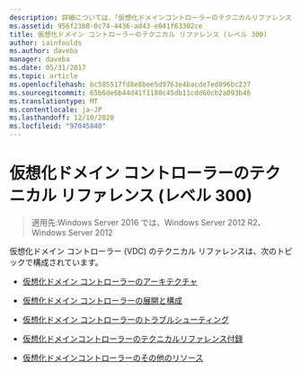 ```yaml
---
description: 詳細については、「仮想化ドメインコントローラーのテクニカルリファレンス (レベル 300)」を参照してください。
ms.assetid: 956f23b8-0c74-4436-ad43-e041f63302ce
title: 仮想化ドメイン コントローラーのテクニカル リファレンス (レベル 300)
author: iainfoulds
ms.author: daveba
manager: daveba
ms.date: 05/31/2017
ms.topic: article
ms.openlocfilehash: bc585517fd8e8bee5d9763e4bacde7ed096bc237
ms.sourcegitcommit: 65b6de6b44d41f1180c45db11cdd60cb2a093b46
ms.translationtype: MT
ms.contentlocale: ja-JP
ms.lasthandoff: 12/10/2020
ms.locfileid: "97045840"
---
```

# <a name="virtualized-domain-controller-technical-reference-level-300"></a>仮想化ドメイン コントローラーのテクニカル リファレンス (レベル 300)

>適用先:Windows Server 2016 では、Windows Server 2012 R2、Windows Server 2012

仮想化ドメイン コントローラー (VDC) のテクニカル リファレンスは、次のトピックで構成されています。

-   [仮想化ドメイン コントローラーのアーキテクチャ](../../../ad-ds/get-started/virtual-dc/Virtualized-Domain-Controller-Architecture.md)

-   [仮想化ドメイン コントローラーの展開と構成](../../../ad-ds/get-started/virtual-dc/Virtualized-Domain-Controller-Deployment-and-Configuration.md)

-   [仮想化ドメイン コントローラーのトラブルシューティング](../../../ad-ds/manage/virtual-dc/Virtualized-Domain-Controller-Troubleshooting.md)

-   [仮想化ドメインコントローラーのテクニカルリファレンス付録](../../../ad-ds/reference/virtual-dc/Virtualized-Domain-Controller-Technical-Reference-Appendix.md)

-   [仮想化ドメインコントローラーのその他のリソース](../../../ad-ds/reference/virtual-dc/Virtualized-Domain-Controller-Additional-Resources.md)



